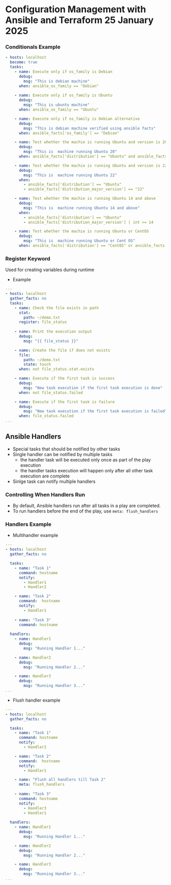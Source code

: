 # Configuration Management with Ansible and Terraform 25 January 2025

### Conditionals Example
```yaml
- hosts: localhost
  become: true
  tasks:
    - name: Execute only if os_family is Debian
      debug:
        msg: "This is debian machine"
      when: ansible_os_family == "Debian"
    
    - name: Execute only if os_family is Ubuntu
      debug:
        msg: "This is ubuntu machine"
      when: ansible_os_family == "Ubuntu" 

    - name: Execute only if os_family is Debian alternative
      debug:
        msg: "This is debian machine verified using ansible facts"
      when: ansible_facts['os_family'] == "Debian" 

    - name: Test whether the machie is running Ubuntu and version is 20
      debug:
        msg: "This is  machine running Ubuntu 20"
      when: ansible_facts['distribution'] == "Ubuntu" and ansible_facts['distribution_major_version'] == "20"

    - name: Test whether the machie is running Ubuntu and version is 22
      debug:
        msg: "This is  machine running Ubuntu 22"
      when: 
        - ansible_facts['distribution'] == "Ubuntu"
        - ansible_facts['distribution_major_version'] == "22" 

    - name: Test whether the machie is running Ubuntu 14 and above
      debug:
        msg: "This is  machine running Ubuntu 14 and above"
      when: 
        - ansible_facts['distribution'] == "Ubuntu" 
        - ansible_facts['distribution_major_version'] | int >= 14

    - name: Test whether the machie is running Ubuntu or CentOS 
      debug:
        msg: "This is  machine running Ubuntu or Cent OS"
      when: ansible_facts['distribution'] == "CentOS" or ansible_facts['distribution'] == "Ubuntu"             
```

### Register Keyword
Used for creating variables during runtime

- Example
```YAML
---
- hosts: localhost
  gather_facts: no
  tasks:
    - name: Check the file exists in path
      stat:
        path: ~/demo.txt
      register: file_status
      
    - name: Print the execution output
      debug: 
        msg: "{{ file_status }}"

    - name: Create the file if does not exists
      file:
        path: ~/demo.txt
        state: touch
      when: not file_status.stat.exists

    - name: Execute if the first task is success
      debug:
        msg: "New task execution if the first task execution is done"
      when: not file_status.failed

    - name: Execute if the first task is failure
      debug:
        msg: "New task execution if the first task execution is failed"
      when: file_status.failed
...
```

## Ansible Handlers
- Special tasks that should be notified by other tasks
- Single handler can be notified by multiple tasks
  - the handler task will be executed only once as part of the play execution
  - the handler tasks execution will happen only after all other task execution are complete
- Sinlge task can notify multiple handlers  

### Controlling When Handlers Run
- By default, Ansible handlers run after all tasks in a play are completed.
- To run handlers before the end of the play, use `meta: flush_handlers`

### Handlers Example
- Multihandler example
```YAML
---
- hosts: localhost
  gather_facts: no

  tasks:
    - name: "Task 1"
      command: hostname
      notify: 
        - Handler1
        - Handler2

    - name: "Task 2"
      command:  hostname
      notify: 
        - Handler1
    
    - name: "Task 3"
      command: hostname
  
  handlers:
    - name: Handler1
      debug:
        msg: "Running Handler 1..."

    - name: Handler2
      debug:
        msg: "Running Handler 2..."

    - name: Handler3
      debug:
        msg: "Running Handler 3..."        
...
```

- Flush handler example

```YAML
---
- hosts: localhost
  gather_facts: no

  tasks:
    - name: "Task 1"
      command: hostname
      notify: 
        - Handler2

    - name: "Task 2"
      command:  hostname
      notify: 
        - Handler1

    - name: "Flush all handlers till Task 2"
      meta: flush_handlers
    
    - name: "Task 3"
      command: hostname
      notify:
        - Handler3
        - Handler1
  
  handlers:
    - name: Handler1
      debug:
        msg: "Running Handler 1..."

    - name: Handler2
      debug:
        msg: "Running Handler 2..."

    - name: Handler3
      debug:
        msg: "Running Handler 3..."    
...
```

